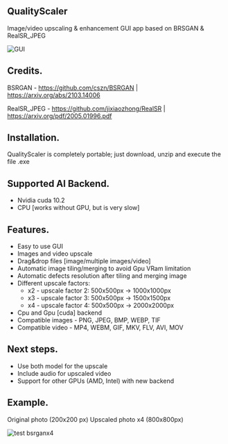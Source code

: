 ## QualityScaler
Image/video upscaling & enhancement GUI app based on BRSGAN &amp; RealSR_JPEG

![GUI](https://user-images.githubusercontent.com/32263112/163949184-c285734e-8be7-4b37-9f73-aa397f68eb19.png)

## Credits.

BSRGAN - https://github.com/cszn/BSRGAN | https://arxiv.org/abs/2103.14006

RealSR_JPEG - https://github.com/jixiaozhong/RealSR | https://arxiv.org/pdf/2005.01996.pdf

## Installation.

QualityScaler is completely portable; just download, unzip and execute the file .exe

## Supported AI Backend.
* Nvidia cuda 10.2
* CPU [works without GPU, but is very slow]

## Features.
* Easy to use GUI
* Images and video upscale
* Drag&drop files [image/multiple images/video]
* Automatic image tiling/merging to avoid Gpu VRam limitation
* Automatic defects resolution after tiling and merging image
* Different upscale factors:
  * x2   - upscale factor 2: 500x500px -> 1000x1000px
  * x3   - upscale factor 3: 500x500px -> 1500x1500px
  * x4   - upscale factor 4: 500x500px -> 2000x2000px
* Cpu and Gpu [cuda] backend
* Compatible images - PNG, JPEG, BMP, WEBP, TIF  
* Compatible video  - MP4, WEBM, GIF, MKV, FLV, AVI, MOV 

## Next steps.
* Use both model for the upscale
* Include audio for upscaled video
* Support for other GPUs (AMD, Intel) with new backend

## Example.

Original photo (200x200 px)
Upscaled photo x4 (800x800px)

![test bsrganx4](https://user-images.githubusercontent.com/32263112/163949737-627cc079-edcc-4abb-acd9-54b23a348012.png)


